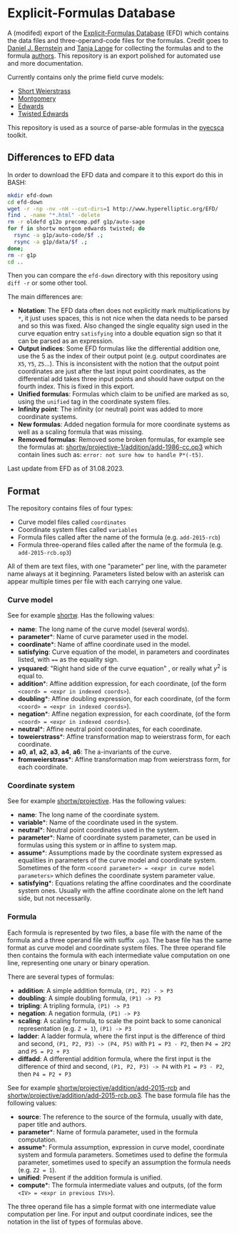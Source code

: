# Explicit-Formulas Database
A (modifed) export of the [Explicit-Formulas Database](https://www.hyperelliptic.org/EFD/) (EFD) which contains
the data files and three-operand-code files for the formulas. Credit goes to [Daniel J. Bernstein](https://cr.yp.to/djb.html) and [Tanja Lange](https://www.hyperelliptic.org/tanja/)
for collecting the formulas and to the formula [authors](https://www.hyperelliptic.org/EFD/bib.html). This repository is an export polished for automated use
and more documentation.

Currently contains only the prime field curve models:

 - [Short Weierstrass](shortw/)
 - [Montgomery](montgom/)
 - [Edwards](edwards/)
 - [Twisted Edwards](twisted/)

This repository is used as a source of parse-able formulas in the [pyecsca](https://github.com/J08nY/pyecsca)
toolkit.

## Differences to EFD data

In order to download the EFD data and compare it to this export do this in BASH:
```bash
mkdir efd-down
cd efd-down
wget -r -np -nv -nH --cut-dirs=1 http://www.hyperelliptic.org/EFD/
find . -name "*.html" -delete
rm -r oldefd g12o precomp.pdf g1p/auto-sage
for f in shortw montgom edwards twisted; do
  rsync -a g1p/auto-code/$f .;
  rsync -a g1p/data/$f .;
done;
rm -r g1p
cd ..
```

Then you can compare the `efd-down` directory with this repository using `diff -r` or some other tool.

The main differences are:

 - **Notation**: The EFD data often does not explicitly mark multiplications by `*`, it just uses spaces, this is not
                 nice when the data needs to be parsed and so this was fixed. Also changed the single equality sign
                 used in the curve equation entry `satisfying` into a double equation sign so that it can be parsed
                 as an expression.
 - **Output indices**: Some EFD formulas like the differential addition one, use the 5 as the index of their output point
                       (e.g. output coordinates are `X5`, `Y5`, `Z5`...). This is inconsistent with the notion that the
                       output point coordinates are just after the last input point coordinates, as the differential add
                       takes three input points and should have output on the fourth index. This is fixed in this export.
 - **Unified formulas**: Formulas which claim to be unified are marked as so, using the `unified` tag in the coordinate
                         system files.
 - **Infinity point**: The infinity (or neutral) point was added to more coordinate systems.
 - **New formulas**: Added negation formula for more coordinate systems as well as a scaling formula that was missing.
 - **Removed formulas**: Removed some broken formulas, for example see the formulas at:
                         [shortw/projective-1/addition/add-1986-cc.op3](https://www.hyperelliptic.org/EFD/g1p/auto-code/shortw/projective-1/addition/add-1986-cc.op3)
                         which contain lines such as: `error: not sure how to handle P*(-t5)`.

Last update from EFD as of 31.08.2023.


## Format

The repository contains files of four types:
 - Curve model files called `coordinates`
 - Coordinate system files called `variables`
 - Formula files called after the name of the formula (e.g. `add-2015-rcb`)
 - Formula three-operand files called after the name of the formula (e.g. `add-2015-rcb.op3`)

All of them are text files, with one "parameter" per line, with the parameter name always at it beginning.
Parameters listed below with an asterisk can appear multiple times per file with each carrying one value.

### Curve model

See for example [shortw](shortw/coordinates).
Has the following values:

 - **name**: The long name of the curve model (several words).
 - **parameter***: Name of curve parameter used in the model.
 - **coordinate***: Name of affine coordinate used in the model.
 - **satisfying**: Curve equation of the model, in parameters and coordinates listed, with `==` as the equality sign.
 - **ysquared**: "Right hand side of the curve equation" , or really what $y^2$ is equal to.
 - **addition***: Affine addition expression, for each coordinate, (of the form `<coord> = <expr in indexed coords>`).
 - **doubling***: Affine doubling expression, for each coordinate, (of the form `<coord> = <expr in indexed coords>`).
 - **negation***: Affine negation expression, for each coordinate, (of the form `<coord> = <expr in indexed coords>`).
 - **neutral***: Affine neutral point coordinates, for each coordinate.
 - **toweierstrass***: Affine transformation map to weierstrass form, for each coordinate.
 - **a0**, **a1**, **a2**, **a3**, **a4**, **a6**: The a-invariants of the curve.
 - **fromweierstrass***: Affine transformation map from weierstrass form, for each coordinate.
 
### Coordinate system

See for example [shortw/projective](shortw/projective/variables).
Has the following values:

 - **name**: The long name of the coordinate system.
 - **variable***: Name of the coordinate used in the system.
 - **neutral***: Neutral point coordinates used in the system.
 - **parameter***: Name of coordinate system parameter, can be used in formulas using this system or in affine to system map.
 - **assume***: Assumptions made by the coordinate system expressed as equalities in parameters of the curve model and coordinate system.
                Sometimes of the form `<coord parameter> = <expr in curve model parameters>` which defines the coordinate system
                parameter value.
 - **satisfying***: Equations relating the affine coordinates and the coordinate system ones. Usually with the affine
 					coordinate alone on the left hand side, but not necessarily.

### Formula

Each formula is represented by two files, a base file with the name of the formula
and a three operand file with suffix `.op3`. The base file has the same format as curve model and
coordinate system files. The three operand file then contains the formula with each intermediate
value computation on one line, representing one unary or binary operation.

There are several types of formulas:
 - **addition**: A simple addition formula, `(P1, P2) - > P3`
 - **doubling**: A simple doubling formula, `(P1) -> P3`
 - **tripling**: A tripling formula, `(P1) -> P3`
 - **negation**: A negation formula, `(P1) -> P3`
 - **scaling**: A scaling formula, to scale the point back to some canonical representation (e.g. `Z = 1`), `(P1) -> P3`
 - **ladder**: A ladder formula, where the first input is the difference of third and second, `(P1, P2, P3) -> (P4, P5)` with `P1 = P3 - P2`, then `P4 = 2P2` and `P5 = P2 + P3`
 - **diffadd**: A differential addition formula, where the first input is the difference of third and second, `(P1, P2, P3) -> P4` with `P1 = P3 - P2`, then `P4 = P2 + P3`

See for example [shortw/projective/addition/add-2015-rcb](shortw/projective/addition/add-2015-rcb) and
[shortw/projective/addition/add-2015-rcb.op3](shortw/projective/addition/add-2015-rcb.op3).
The base formula file has the following values:

 - **source**: The reference to the source of the formula, usually with date, paper title and authors.
 - **parameter***: Name of formula parameter, used in the formula computation.
 - **assume***: Formula assumption, expression in curve model, coordinate system and formula parameters. Sometimes used to define
                the formula parameter, sometimes used to specify an assumption the formula needs (e.g. `Z2 = 1`).
 - **unified**: Present if the addition formula is unified.
 - **compute***: The formula intermediate values and outputs, (of the form `<IV> = <expr in previous IVs>`).

The three operand file has a simple format with one intermediate value computation per line.
For input and output coordinate indices, see the notation in the list of types of formulas above.
